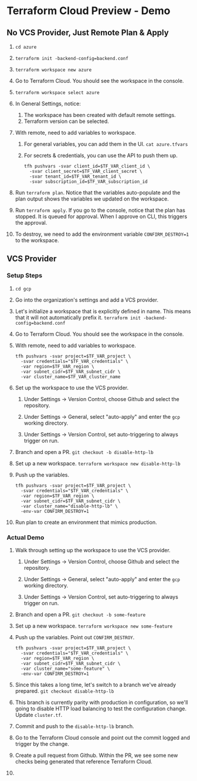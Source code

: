 # Terraform Cloud Preview - Demo

## No VCS Provider, Just Remote Plan & Apply
1. `cd azure`

1. `terraform init -backend-config=backend.conf`

1. `terraform workspace new azure`

1. Go to Terraform Cloud. You should see the workspace in the console.

1. `terraform workspace select azure`

1. In General Settings, notice:
   1. The workspace has been created with default remote settings.
   1. Terraform version can be selected.

1. With remote, need to add variables to workspace.

   1. For general variables, you can add them in the UI. `cat
      azure.tfvars`

   1. For secrets & credentials, you can use the API to push them up.
      ```shell
      tfh pushvars -svar client_id=$TF_VAR_client_id \
        -svar client_secret=$TF_VAR_client_secret \
        -svar tenant_id=$TF_VAR_tenant_id \
        -svar subscription_id=$TF_VAR_subscription_id
      ```

1. Run `terraform plan`. Notice that the variables auto-populate and the
   plan output shows the variables we updated on the workspace.

1. Run `terraform apply`. If you go to the console, notice that the plan
   has stopped. It is queued for approval. When I approve on CLI, this
   triggers the approval.

1. To destroy, we need to add the environment variable
   `CONFIRM_DESTROY=1` to the workspace.

## VCS Provider

### Setup Steps

1. `cd gcp`

1. Go into the organization's settings and add a VCS provider.

1. Let's initialize a workspace that is explicitly defined in name. This
   means that it will not automatically prefix it. `terraform init -backend-config=backend.conf`

1. Go to Terraform Cloud. You should see the workspace in the console.

1. With remote, need to add variables to workspace.
   ```shell
   tfh pushvars -svar project=$TF_VAR_project \
     -svar credentials="$TF_VAR_credentials" \
     -var region=$TF_VAR_region \
     -var subnet_cidr=$TF_VAR_subnet_cidr \
     -var cluster_name=$TF_VAR_cluster_name
   ```

1. Set up the workspace to use the VCS provider.

   1. Under Settings -> Version Control, choose Github and select the
      repository.

   1. Under Settings -> General, select "auto-apply" and enter the `gcp`
      working directory.

   1. Under Settings -> Version Control, set auto-triggering to always trigger
      on run.

1. Branch and open a PR. `git checkout -b disable-http-lb`

1. Set up a new workspace. `terraform workspace new disable-http-lb`

1. Push up the variables.
   ```shell
   tfh pushvars -svar project=$TF_VAR_project \
     -svar credentials="$TF_VAR_credentials" \
     -var region=$TF_VAR_region \
     -var subnet_cidr=$TF_VAR_subnet_cidr \
     -var cluster_name="disable-http-lb" \
     -env-var CONFIRM_DESTROY=1
   ```

1. Run plan to create an environment that mimics production.

### Actual Demo

1. Walk through setting up the workspace to use the VCS provider.

   1. Under Settings -> Version Control, choose Github and select the
      repository.

   1. Under Settings -> General, select "auto-apply" and enter the `gcp`
      working directory.

   1. Under Settings -> Version Control, set auto-triggering to always trigger
      on run.

1. Branch and open a PR. `git checkout -b some-feature`

1. Set up a new workspace. `terraform workspace new some-feature`

1. Push up the variables. Point out `CONFIRM_DESTROY`.
   ```shell
   tfh pushvars -svar project=$TF_VAR_project \
     -svar credentials="$TF_VAR_credentials" \
     -var region=$TF_VAR_region \
     -var subnet_cidr=$TF_VAR_subnet_cidr \
     -var cluster_name="some-feature" \
     -env-var CONFIRM_DESTROY=1
   ```

1. Since this takes a long time, let's switch to a branch we've already prepared.
   `git checkout disable-http-lb`

1. This branch is currently parity with production in configuration, so we'll
   going to disable HTTP load balancing to test the configuration change.
   Update `cluster.tf`.

1. Commit and push to the `disable-http-lb` branch.

1. Go to the Terraform Cloud console and point out the commit logged and
   trigger by the change.

1. Create a pull request from Github. Within the PR, we see some new checks
   being generated that reference Terraform Cloud.

1. 